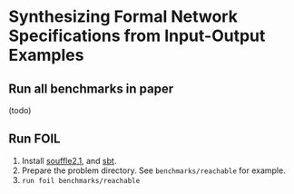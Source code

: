 # Synthesizing Formal Network Specifications from Input-Output Examples

## Run all benchmarks in paper
(todo)

## Run FOIL

1. Install [souffle2.1](https://github.com/souffle-lang/souffle/releases/), 
and [sbt](https://www.scala-sbt.org/release/docs/Setup.html).
2. Prepare the problem directory. See ```benchmarks/reachable``` for example.
3. ```run foil benchmarks/reachable ```

